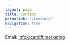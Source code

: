 ```yaml
---
layout: page
title: Contact
permalink: "/contact/"
navigation: true
---
```


Email: <a class="underline" href="mailto:info@cardiff.marketing"> info@cardiff.marketing</a>
